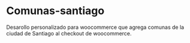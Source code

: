 # Comunas-santiago
Desarollo personalizado para woocommerce que agrega comunas de la ciudad de Santiago al checkout de woocommerce. 
